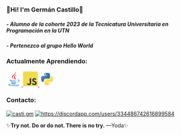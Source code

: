 ### 🌠Hi! I'm Germán Castillo🌠

##### - Alumno de la cohorte 2023 de la Tecnicatura Universitaria en Programación en la UTN
##### - Pertenezco al grupo Hello World

<h3 align="left">Actualmente Aprendiendo:</h3>
<p align="left"> <a href="https://www.java.com" target="_blank" rel="noreferrer"> <img src="https://raw.githubusercontent.com/devicons/devicon/master/icons/java/java-original.svg" alt="java" width="40" height="40"/> </a> <a href="https://developer.mozilla.org/en-US/docs/Web/JavaScript" target="_blank" rel="noreferrer"> <img src="https://raw.githubusercontent.com/devicons/devicon/master/icons/javascript/javascript-original.svg" alt="javascript" width="40" height="40"/> </a> <a href="https://www.python.org" target="_blank" rel="noreferrer"> <img src="https://raw.githubusercontent.com/devicons/devicon/master/icons/python/python-original.svg" alt="python" width="40" height="40"/> </a> </p>

<h3 align="left">Contacto:</h3>
<p align="left">
<a href="https://instagram.com/casti.gm" target="blank"><img align="center" src="https://raw.githubusercontent.com/rahuldkjain/github-profile-readme-generator/master/src/images/icons/Social/instagram.svg" alt="casti.gm" height="30" width="40" /></a>
<a href="https://discordapp.com/users/334486742616899584" target="blank"><img align="center" src="https://raw.githubusercontent.com/rahuldkjain/github-profile-readme-generator/master/src/images/icons/Social/discord.svg" alt="https://discordapp.com/users/334486742616899584" height="30" width="40" /></a>
</p>

✨**Try not. Do or do not. There is no try.** —Yoda✨
